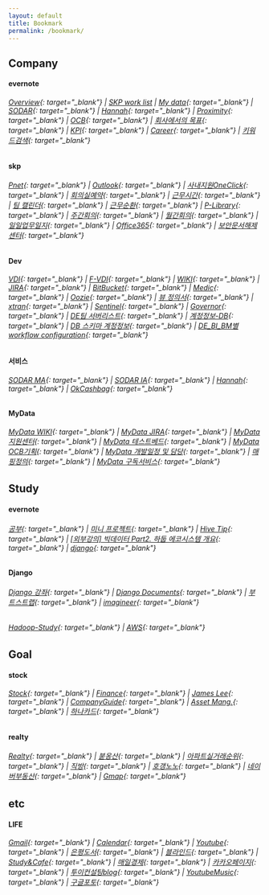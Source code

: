 ```yaml
---
layout: default
title: Bookmark
permalink: /bookmark/
---
```


## Company

#### evernote
###### [Overview](evernote:///view/81714896/s455/3ff3368a-c62d-472f-907c-ddf89ae55209/d7c864fc-db4f-4105-8644-91e9af9cd41f){: target="_blank"}  |  [SKP work list](evernote:///view/81714896/s455/b1af0563-bccd-4132-a6e7-4f21622ccc73/c7ae237e-12f2-4447-bc6c-d54ee3e78b4e)  |  [My data](evernote:///view/81714896/s455/c9125666-42ce-4ae3-835b-34c1efe1b681/c7ae237e-12f2-4447-bc6c-d54ee3e78b4e){: target="_blank"}  |  [SODAR](evernote:///view/81714896/s455/b3893d58-45a7-6d1c-6f30-66a6b95aa458/c7ae237e-12f2-4447-bc6c-d54ee3e78b4e){: target="_blank"}  |  [Hannah](evernote:///view/81714896/s455/500735cc-840c-388b-e19b-e4734f4b2f4f/c7ae237e-12f2-4447-bc6c-d54ee3e78b4e){: target="_blank"}  |  [Proximity](evernote:///view/81714896/s455/20638197-94bc-24c6-c940-25362a1d14e9/c7ae237e-12f2-4447-bc6c-d54ee3e78b4e){: target="_blank"}  |  [OCB](evernote:///view/81714896/s455/e2683687-aa71-fb91-dd59-707d92013bce/c7ae237e-12f2-4447-bc6c-d54ee3e78b4e){: target="_blank"}  |  [회사에서의 목표](evernote:///view/81714896/s455/0941a732-90b7-30f9-56f3-a4ea50cb7e36/c7ae237e-12f2-4447-bc6c-d54ee3e78b4e){: target="_blank"}  |  [KPI](evernote:///view/81714896/s455/1411c7de-f035-4e73-9ed9-93032a918a7e/c7ae237e-12f2-4447-bc6c-d54ee3e78b4e){: target="_blank"}  |  [Career](evernote:///view/81714896/s455/c5df9a61-0301-4df4-b8e7-fa2851afab32/f53ce214-2863-460c-b39b-7db71e18e47b){: target="_blank"}  |  [키워드검색](evernote:///view/81714896/s455/93e94594-76ce-5ce2-b5b2-6790ba262614/f53ce214-2863-460c-b39b-7db71e18e47b){: target="_blank"}
#### skp
###### [Pnet](http://pnet.skplanet.com/main/index.aspx){: target="_blank"}  |  [Outlook](https://owa.skplanet.com/owa/#path=/mail){: target="_blank"}  |  [사내지원OneClick](http://supportportal.skplanet.com/main/main.aspx){: target="_blank"}  |  [회의실예약](http://rbspace.skplanet.com/index){: target="_blank"}  |  [근무시간](http://workinghours.skplanet.com/main){: target="_blank"}  |  [팀 캘린더](http://wiki.skplanet.com/display/DE/calendar/a2fc534a-343e-4e6d-84ff-1fc4824d7119?calendarName=DE%20Calendar){: target="_blank"}  |  [근무순환](https://skpcorp-my.sharepoint.com/:x:/g/personal/sugap_rho_skplanet_com/EbHDuNI3UlZImEzqZhOoGHQBpwuTuQh4ADJfh_jdcPcMzw?e=aiQXEU){: target="_blank"}  |  [P-Library](http://p-library.skplanet.com/index.ax){: target="_blank"}  |  [주간회의](http://wiki.skplanet.com/display/DE/Team+Weekly){: target="_blank"}  |  [월간회의](http://wiki.skplanet.com/pages/viewpage.action?pageId=336387897){: target="_blank"}  |  [일일업무일지](http://wiki.skplanet.com/pages/viewpage.action?pageId=338385408){: target="_blank"}  |  [Office365](https://www.office.com/?auth=2&home=1){: target="_blank"}  |  [보안문서해제센터](http://secudoc.skplanet.com){: target="_blank"}
#### Dev
###### [VDI](http://workspace.skplanet.com/Citrix/StoreWeb){: target="_blank"}  |  [F-VDI](http://fvdi.skplanet.co.kr/){: target="_blank"}  |  [WIKI](http://wiki.skplanet.com/display/DE/Team+Weekly){: target="_blank"}  |  [JIRA](http://jira.skplanet.com/secure/Dashboard.jspa){: target="_blank"}  |  [BitBucket](http://code.skplanet.com/dashboard){: target="_blank"}  |  [Medic](http://medic.skplanet.co.kr:7000/databases){: target="_blank"}  |  [Oozie](http://172.22.224.34:11200/oozie/){: target="_blank"}  |  [뷰 정의서](http://wiki.skplanet.com/pages/viewpage.action?pageId=114731349){: target="_blank"}  |  [xtran](https://xtrans.skplanet.com/){: target="_blank"}  |  [Sentinel](https://sentinel.skplanet.com:9091/login){: target="_blank"}  |  [Governor](http://governor.skplanet.com:8088/main){: target="_blank"}  |  [DE팀 서버리스트](https://skpcorp-my.sharepoint.com/:x:/g/personal/cookatrice_skplanet_com/EdQQbgmFIA1DtQW4yv5RQa4B4ibmVLGt3OA0p0u1p2dJVg?e=4%3AzZt8by&at=9){: target="_blank"}  |  [계정정보-DB](http://wiki.skplanet.com/pages/viewpage.action?pageId=75002137){: target="_blank"}  |  [DB 스키마 계정정보](http://wiki.skplanet.com/pages/viewpage.action?pageId=320091775){: target="_blank"}  |  [DE_BI_BM별 workflow configuration](https://skpcorp-my.sharepoint.com/:x:/g/personal/minjun_bae_skplanet_com1/EZ22S12VqWFIo8UifpQQTY8B2cPd52OwDtTd-P21wtivJQ?e=4%3AYbfNlN&at=9){: target="_blank"}
#### 서비스
###### [SODAR MA](https://sodar.syrup.co.kr/index.html){: target="_blank"}  |  [SODAR IA](https://sodaradmin.syrup.co.kr/index.html){: target="_blank"}  |  [Hannah](https://hannahadmin.syrup.co.kr/#/pages/login){: target="_blank"}  |  [OkCashbag](https://www.okcashbag.com/life/event/eventHome.do){: target="_blank"}
#### MyData
###### [MyData WIKI](http://wiki.skplanet.com/pages/viewpage.action?pageId=354845315){: target="_blank"}  |  [MyData JIRA](http://jira.skplanet.com/browse/DTPCS-4560){: target="_blank"}  |  [MyData 지원센터](https://www.mydatacenter.or.kr:3441/main.do){: target="_blank"}  |  [MyData 테스트베드](https://developers.mydatakorea.org/mdtb/){: target="_blank"}  |  [MyData OCB기획](http://wiki.skplanet.com/pages/viewpage.action?pageId=354864257){: target="_blank"}  |  [MyData 개발일정 및 담당](http://wiki.skplanet.com/pages/viewpage.action?pageId=351361653){: target="_blank"}  |  [매핑정의](https://skpcorp-my.sharepoint.com/:x:/r/personal/jaewoo_ryu_skplanet_com/_layouts/15/Doc.aspx?sourcedoc=%7Baf0cc91a-451e-4ae4-b4bc-ea95890902ce%7D&action=editnew&wdPreviousSession=f791fd50-654c-41dd-853b-497fc0fc2fb2&wdNewAndOpenCt=1619431082199&wdo=4&wdOrigin=wacFileNew&wdTpl=blank&wdLcid=1042&wdPreviousCorrelation=4e02b0e5-f91c-4bef-898f-d5fe1e851622&cid=ae750843-8689-465a-a2ff-71f1977f6e98){: target="_blank"}  |  [MyData 구독서비스](http://wiki.skplanet.com/pages/viewpage.action?pageId=364511733){: target="_blank"}


## Study
#### evernote
###### [공부](evernote:///view/81714896/s455/09c62bd7-d91b-c03c-8d03-0507b83a9580/c7ae237e-12f2-4447-bc6c-d54ee3e78b4e){: target="_blank"}  |  [미니 프로젝트](evernote:///view/81714896/s455/8e979dee-441c-867a-a2b2-d17722e8f259/d7aee6f4-953c-42b0-b02a-957e97fef6be){: target="_blank"}  |  [Hive Tip](evernote:///view/81714896/s455/442144e6-4b79-9fc5-e270-f6e61268b474/592ee2cc-8e4d-e653-8af3-4ceab813e0a3){: target="_blank"}  |  [[외부강의] 빅데이터 Part2. 하둡 에코시스템 개요](evernote:///view/81714896/s455/818f5123-7644-6ab0-31a4-e2b1705a4255/188ba4e1-b68a-481c-a7f3-d96c42eeb87b){: target="_blank"}  |  [django](evernote:///view/81714896/s455/f935dc17-8ba6-d09f-e3f6-db7fbf93db6e/54715030-b406-4511-99e1-2cc36f87ad81){: target="_blank"}
#### Django
###### [Django 강좌](https://www.imagineer.io/courses/101240/lectures/1851490){: target="_blank"}  |  [Django Documents](https://docs.djangoproject.com){: target="_blank"}  |  [부트스트랩](http://bootstrapk.com/){: target="_blank"}  |  [imagineer](https://github.com/imagineer-io){: target="_blank"}
###### [Hadoop-Study](https://wikidocs.net/profile/info/book/6965){: target="_blank"}  |  [AWS](https://ap-northeast-2.console.aws.amazon.com/){: target="_blank"}


## Goal
#### stock
###### [Stock](evernote:///view/81714896/s455/e1eaa799-200e-44bd-8eff-c6c490ef0f24/925c4ffe-98b9-4951-9b64-b7e2db8496b6){: target="_blank"}  |  [Finance](https://finance.naver.com/){: target="_blank"}  |  [James Lee](https://blog.naver.com/ionia17){: target="_blank"}  |  [CompanyGuide](http://comp.fnguide.com/){: target="_blank"}  |  [Asset Mang.](https://docs.google.com/spreadsheets/d/1yDYln-okTCJijys8r4rK03Eq4eNVwjXy23WLv563KvU/edit#gid=821932368){: target="_blank"}  |  [하나카드](https://www.hanacard.co.kr/){: target="_blank"}
#### realty
###### [Realty](evernote:///view/81714896/s455/af44f6d5-eaec-413c-b4c3-a519b3cc3bd5/924a88f9-973e-42be-8951-40ccef3d1559){: target="_blank"}  |  [붇옹산](https://cafe.naver.com/jaegebal){: target="_blank"}  |  [아파트실거래순위](https://www.todayoung.com/area1.html?area_code=){: target="_blank"}  |  [직방](https://www.zigbang.com/home/apt/map){: target="_blank"}  |  [호갱노노](https://hogangnono.com/){: target="_blank"}  |  [네이버부동산](https://land.naver.com/){: target="_blank"}  |  [Gmap](https://www.google.co.kr/maps/){: target="_blank"}


## etc
#### LIFE
###### [Gmail](https://mail.google.com/mail/u/0/){: target="_blank"}  |  [Calendar](https://calendar.naver.com){: target="_blank"}  |  [Youtube](https://www.youtube.com/){: target="_blank"} |  [은평도서](https://www.eplib.or.kr/){: target="_blank"}  |  [블라인드](https://www.teamblind.com/kr/){: target="_blank"}  |  [Study&Cafe](https://www.youtube.com/watch?v=C5bOu0OL6Ec){: target="_blank"}  |  [매일경제](https://www.mk.co.kr/news/){: target="_blank"}  |  [카카오페이지](https://page.kakao.com/main){: target="_blank"}  |  [투이컨설팅blog](http://www.2e.co.kr/){: target="_blank"}  |  [YoutubeMusic](https://music.youtube.com/){: target="_blank"}  |  [구글포토](https://photos.google.com/){: target="_blank"}



